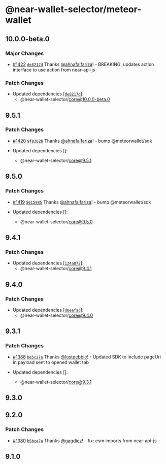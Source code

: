 # @near-wallet-selector/meteor-wallet

## 10.0.0-beta.0

### Major Changes

- [#1422](https://github.com/near/wallet-selector/pull/1422) [`de8217d`](https://github.com/near/wallet-selector/commit/de8217d3ddfdf5b3f7b7cac3acd8759441e0d9e5) Thanks [@ahnafalfariza](https://github.com/ahnafalfariza)! - BREAKING, updates action interface to use action from near-api-js

### Patch Changes

- Updated dependencies [[`de8217d`](https://github.com/near/wallet-selector/commit/de8217d3ddfdf5b3f7b7cac3acd8759441e0d9e5)]:
  - @near-wallet-selector/core@10.0.0-beta.0

## 9.5.1

### Patch Changes

- [#1420](https://github.com/near/wallet-selector/pull/1420) [`9f8302b`](https://github.com/near/wallet-selector/commit/9f8302bc3e1b29364933007fbd286d2dc0ea34b6) Thanks [@ahnafalfariza](https://github.com/ahnafalfariza)! - bump @meteorwallet/sdk

- Updated dependencies []:
  - @near-wallet-selector/core@9.5.1

## 9.5.0

### Patch Changes

- [#1419](https://github.com/near/wallet-selector/pull/1419) [`5615985`](https://github.com/near/wallet-selector/commit/5615985d9d70ad90457e0547a2e5dc7223dfa500) Thanks [@ahnafalfariza](https://github.com/ahnafalfariza)! - bump @meteorwallet/sdk

- Updated dependencies []:
  - @near-wallet-selector/core@9.5.0

## 9.4.1

### Patch Changes

- Updated dependencies [[`134a872`](https://github.com/near/wallet-selector/commit/134a8723b938cdd922ddbf1eec528cdac7ae6c3e)]:
  - @near-wallet-selector/core@9.4.1

## 9.4.0

### Patch Changes

- Updated dependencies [[`d0eafad`](https://github.com/near/wallet-selector/commit/d0eafad960b1ccfc190224e32cc181bae1cd77bb)]:
  - @near-wallet-selector/core@9.4.0

## 9.3.1

### Patch Changes

- [#1388](https://github.com/near/wallet-selector/pull/1388) [`be5c27a`](https://github.com/near/wallet-selector/commit/be5c27ac171d81bdbf57030566155fdd07a19aec) Thanks [@lostpebble](https://github.com/lostpebble)! - Updated SDK to include pageUri in payload sent to opened wallet tab

- Updated dependencies []:
  - @near-wallet-selector/core@9.3.1

## 9.3.0

## 9.2.0

### Patch Changes

- [#1380](https://github.com/near/wallet-selector/pull/1380) [`b5bca7a`](https://github.com/near/wallet-selector/commit/b5bca7a66484686fad7c975b53b25fdd714421f5) Thanks [@gagdiez](https://github.com/gagdiez)! - fix: esm imports from near-api-js

## 9.1.0
